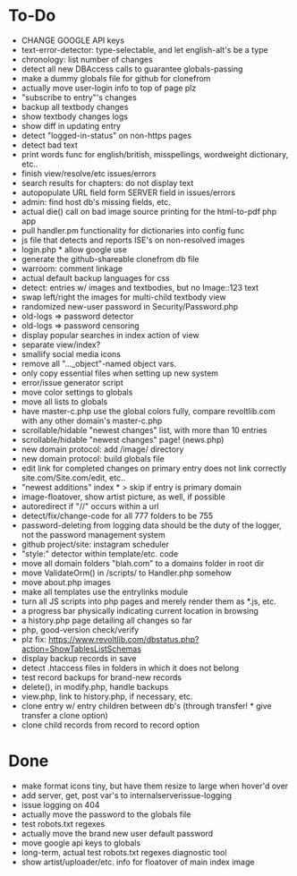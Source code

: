 # To-Do

* CHANGE GOOGLE API keys
* text-error-detector: type-selectable, and let english-alt's be a type
* chronology: list number of changes
* detect all new DBAccess calls to guarantee globals-passing
* make a dummy globals file for github for clonefrom
* actually move user-login info to top of page plz
* "subscribe to entry"'s changes
* backup all textbody changes
* show textbody changes logs
* show diff in updating entry
* detect "logged-in-status" on non-https pages
* detect bad text
* print words func for english/british, misspellings, wordweight dictionary, etc..
* finish view/resolve/etc issues/errors
* search results for chapters: do not display text
* autopopulate URL field form SERVER field in issues/errors
* admin: find host db's missing fields, etc.
* actual die() call on bad image source printing for the html-to-pdf php app
* pull handler.pm functionality for dictionaries into config func
* js file that detects and reports ISE's on non-resolved images
* login.php *  allow google use
* generate the github-shareable clonefrom db file
* warroom: comment linkage
* actual default backup languages for css
* detect: entries w/ images and textbodies, but no Image::123 text
* swap left/right the images for multi-child textbody view
* randomized new-user password in Security/Password.php
* old-logs => password detector
* old-logs => password censoring
* display popular searches in index action of view
* separate view/index?
* smallify social media icons
* remove all "..._object"-named object vars.
* only copy essential files when setting up new system
* error/issue generator script
* move color settings to globals
* move all lists to globals
* have master-c.php use the global colors fully, compare revoltlib.com with any other domain's master-c.php
* scrollable/hidable "newest changes" list, with more than 10 entries
* scrollable/hidable "newest changes" page! (news.php)
* new domain protocol: add /image/ directory
* new domain protocol: build globals file
* edit link for completed changes on primary entry does not link correctly site.com/Site.com/edit, etc..
* "newest additions" index * > skip if entry is primary domain
* image-floatover, show artist picture, as well, if possible
* autoredirect if "//" occurs within a url
* detect/fix/change-code for all 777 folders to be 755
* password-deleting from logging data should be the duty of the logger, not the password management system
* github project/site: instagram scheduler
* "style:" detector within template/etc. code
* move all domain folders "blah.com" to a domains folder in root dir
* move ValidateOrm() in /scripts/ to Handler.php somehow
* move about.php images
* make all templates use the entrylinks module
* turn all JS scripts into php pages and merely render them as *.js, etc.
* a progress bar physically indicating current location in browsing
* a history.php page detailing all changes so far
* php, good-version check/verify
* plz fix: https://www.revoltlib.com/dbstatus.php?action=ShowTablesListSchemas
* display backup records in save
* detect .htaccess files in folders in which it does not belong
* test record backups for brand-new records
* delete(), in modify.php, handle backups
* view.php, link to history.php, if necessary, etc.
* clone entry w/ entry children between db's (through transfer! *  give transfer a clone option)
* clone child records from record to record option

# Done

* make format icons tiny, but have them resize to large when hover'd over
* add server, get, post var's to internalserverissue-logging
* issue logging on 404
* actually move the password to the globals file
* test robots.txt regexes
* actually move the brand new user default password
* move google api keys to globals
* long-term, actual test robots.txt regexes diagnostic tool
* show artist/uploader/etc. info for floatover of main index image
